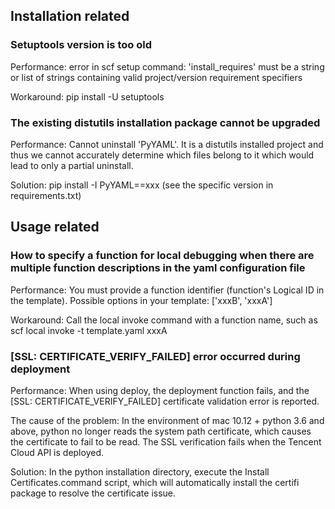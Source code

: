 ## Installation related

### Setuptools version is too old

Performance: error in scf setup command: 'install_requires' must be a string or list of strings containing valid project/version requirement specifiers

Workaround: pip install -U setuptools

### The existing distutils installation package cannot be upgraded

Performance: Cannot uninstall 'PyYAML'. It is a distutils installed project and thus we cannot accurately determine which files belong to it which would lead to only a partial uninstall.

Solution: pip install -I PyYAML==xxx (see the specific version in requirements.txt)

## Usage related

### How to specify a function for local debugging when there are multiple function descriptions in the yaml configuration file

Performance: You must provide a function identifier (function's Logical ID in the template). Possible options in your template: ['xxxB', 'xxxA']

Workaround: Call the local invoke command with a function name, such as scf local invoke -t template.yaml xxxA

### [SSL: CERTIFICATE_VERIFY_FAILED] error occurred during deployment

Performance: When using deploy, the deployment function fails, and the [SSL: CERTIFICATE_VERIFY_FAILED] certificate validation error is reported.

The cause of the problem: In the environment of mac 10.12 + python 3.6 and above, python no longer reads the system path certificate, which causes the certificate to fail to be read. The SSL verification fails when the Tencent Cloud API is deployed.

Solution: In the python installation directory, execute the Install Certificates.command script, which will automatically install the certifi package to resolve the certificate issue.

